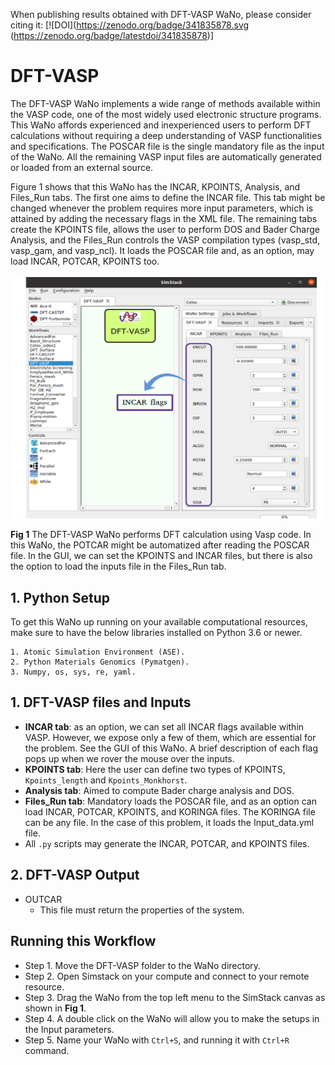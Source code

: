 When publishing results obtained with DFT-VASP WaNo, please consider citing it: [![DOI](https://zenodo.org/badge/341835878.svg (https://zenodo.org/badge/latestdoi/341835878)]

# DFT-VASP
The DFT-VASP WaNo implements a wide range of methods available within the VASP code, one of the most widely used electronic structure programs. This WaNo affords experienced and inexperienced users to perform DFT calculations without requiring a deep understanding of VASP functionalities and specifications. The POSCAR file is the single mandatory file as the input of the WaNo. All the remaining VASP input files are automatically generated or loaded from an external source.

Figure 1 shows that this WaNo has the INCAR, KPOINTS, Analysis, and Files_Run tabs. The first one aims to define the INCAR file. This tab might be changed whenever the problem requires more input parameters, which is attained by adding the necessary flags in the XML file. The remaining tabs create the KPOINTS file, allows the user to perform DOS and Bader Charge Analysis, and the Files_Run controls the VASP compilation types (vasp_std, vasp_gam, and  vasp_ncl). It loads the POSCAR file and, as an option, may load INCAR, POTCAR, KPOINTS too. 

![Semantic description of image](DFT_VASP.png)

**Fig 1** The DFT-VASP WaNo performs DFT calculation using Vasp code. In this WaNo, the POTCAR might be automatized after reading the POSCAR file. In the GUI, we can set the KPOINTS and INCAR files, but there is also the option to load the inputs file in the Files_Run tab.

## 1. Python Setup
To get this WaNo up running on your available computational resources, make sure to have the below libraries installed on Python 3.6 or newer.

```
1. Atomic Simulation Environment (ASE).
2. Python Materials Genomics (Pymatgen).
3. Numpy, os, sys, re, yaml. 
```

## 1. DFT-VASP files and Inputs
- **INCAR tab**: as an option, we can set all INCAR flags available within VASP. However, we expose only a few of them, which are essential for the problem. See the GUI of this WaNo. A brief description of each flag pops up when we rover the mouse over the inputs.
- **KPOINTS tab**: Here the user can define two types of KPOINTS, `Kpoints_length` and `Kpoints_Monkhorst`.
- **Analysis tab**: Aimed to compute Bader charge analysis and DOS.
- **Files_Run tab**: Mandatory loads the POSCAR file, and as an option can load INCAR, POTCAR, KPOINTS, and KORINGA files. The KORINGA file can be any file. In the case of this problem, it loads the Input_data.yml file.
- All `.py` scripts may generate the INCAR, POTCAR, and KPOINTS files. 
## 2. DFT-VASP Output
- OUTCAR    
    - This file must return the properties of the system.

## Running this Workflow

- Step 1. Move the DFT-VASP folder to the WaNo directory. 
- Step 2. Open Simstack on your compute and connect to your remote resource.
- Step 3. Drag the WaNo from the top left menu to the SimStack canvas as shown in **Fig 1**.
- Step 4. A double click on the WaNo will allow you to make the setups in the Input parameters.
- Step 5. Name your WaNo with `Ctrl+S`, and running it with `Ctrl+R` command.
